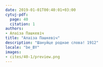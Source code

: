```yaml
---
date: 2019-01-01T00:40:01+03:00
cytuj-pdf:
  page: 40
  citation: 1
authors:
- Алаіза Пашкевіч
title: "Алаіза Пашкевіч"
description: "Шануйце роднае слова! 1912"
locale: "be_BY"
images:
- cites/40-1/preview.png
---
```

